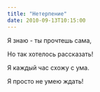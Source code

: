 ```yaml
---
title: "Нетерпение"
date: 2010-09-13T10:15:00
---
```


Я знаю - ты прочтешь сама,

Но так хотелось рассказать!

Я каждый час схожу с ума.

Я просто не умею ждать!
